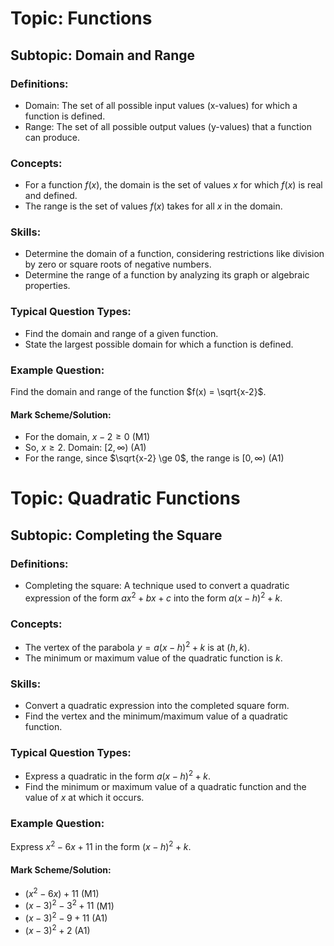 # Topic: Functions

## Subtopic: Domain and Range

### Definitions:
- Domain: The set of all possible input values (x-values) for which a function is defined.
- Range: The set of all possible output values (y-values) that a function can produce.

### Concepts:
- For a function $f(x)$, the domain is the set of values $x$ for which $f(x)$ is real and defined.
- The range is the set of values $f(x)$ takes for all $x$ in the domain.

### Skills:
- Determine the domain of a function, considering restrictions like division by zero or square roots of negative numbers.
- Determine the range of a function by analyzing its graph or algebraic properties.

### Typical Question Types:
- Find the domain and range of a given function.
- State the largest possible domain for which a function is defined.

### Example Question:
Find the domain and range of the function $f(x) = \sqrt{x-2}$.

#### Mark Scheme/Solution:
- For the domain, $x-2 \ge 0$ (M1)
- So, $x \ge 2$. Domain: $[2, \infty)$ (A1)
- For the range, since $\sqrt{x-2} \ge 0$, the range is $[0, \infty)$ (A1)

# Topic: Quadratic Functions

## Subtopic: Completing the Square

### Definitions:
- Completing the square: A technique used to convert a quadratic expression of the form $ax^2 + bx + c$ into the form $a(x-h)^2 + k$.

### Concepts:
- The vertex of the parabola $y = a(x-h)^2 + k$ is at $(h, k)$.
- The minimum or maximum value of the quadratic function is $k$.

### Skills:
- Convert a quadratic expression into the completed square form.
- Find the vertex and the minimum/maximum value of a quadratic function.

### Typical Question Types:
- Express a quadratic in the form $a(x-h)^2 + k$.
- Find the minimum or maximum value of a quadratic function and the value of $x$ at which it occurs.

### Example Question:
Express $x^2 - 6x + 11$ in the form $(x-h)^2 + k$.

#### Mark Scheme/Solution:
- $(x^2 - 6x) + 11$ (M1)
- $(x - 3)^2 - 3^2 + 11$ (M1)
- $(x - 3)^2 - 9 + 11$ (A1)
- $(x - 3)^2 + 2$ (A1)

